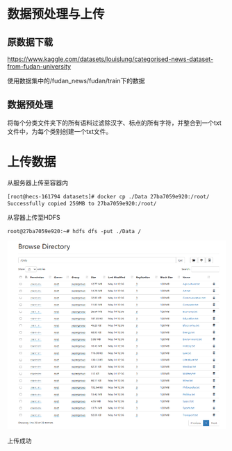 # 数据预处理与上传

## 原数据下载

https://www.kaggle.com/datasets/louislung/categorised-news-dataset-from-fudan-university

使用数据集中的/fudan_news/fudan/train下的数据

## 数据预处理

将每个分类文件夹下的所有语料过滤除汉字、标点的所有字符，并整合到一个txt文件中，为每个类别创建一个txt文件。

# 上传数据

从服务器上传至容器内

```shell
[root@hecs-161794 datasets]# docker cp ./Data 27ba7059e920:/root/
Successfully copied 259MB to 27ba7059e920:/root/
```

从容器上传至HDFS

```shell
root@27ba7059e920:~# hdfs dfs -put ./Data /
```

![1](./data_pretreat_imgs/1.png)

上传成功